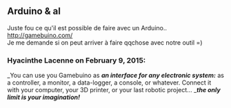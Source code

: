 ## Arduino &amp; al



Juste fou ce qu'il est possible de faire avec un Arduino..  
<http://gamebuino.com/>  
Je me demande si on peut arriver à faire qqchose avec notre outil =)



### **Hyacinthe Lacenne** on February 9, 2015:



_You can use you Gamebuino as _**_an interface for any electronic system:_**_
as a controller, a monitor, a data-logger, a console, or whatever. Connect it
with your computer, your 3D printer, or your last robotic project… _**_the
only limit is your imagination!_**



